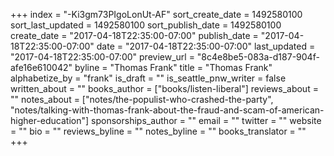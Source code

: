 +++
index = "-Ki3gm73PIgoLonUt-AF"
sort_create_date = 1492580100
sort_last_updated = 1492580100
sort_publish_date = 1492580100
create_date = "2017-04-18T22:35:00-07:00"
publish_date = "2017-04-18T22:35:00-07:00"
date = "2017-04-18T22:35:00-07:00"
last_updated = "2017-04-18T22:35:00-07:00"
preview_url = "8c4e8be5-083a-d187-904f-afe16e610042"
byline = "Thomas Frank"
title = "Thomas Frank"
alphabetize_by = "frank"
is_draft = ""
is_seattle_pnw_writer = false
written_about = ""
books_author = ["books/listen-liberal"]
reviews_about = ""
notes_about = ["notes/the-populist-who-crashed-the-party", "notes/talking-with-thomas-frank-about-the-fraud-and-scam-of-american-higher-education"]
sponsorships_author = ""
email = ""
twitter = ""
website = ""
bio = ""
reviews_byline = ""
notes_byline = ""
books_translator = ""
+++
